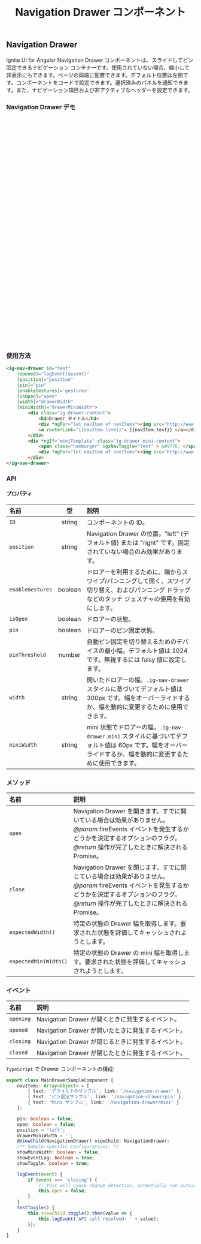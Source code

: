 ﻿---
title: Navigation Drawer コンポーネント
_description: Ignite UI for Angular Navigation Drawer コンポーネントは、コードでスライド イン/アウト ナビゲーション コンテナーの実装が可能です。
_keywords: Ignite UI for Angular, UI コントロール, Angular ウィジェット, web ウィジェット, UI ウィジェット, Angular, ネイティブ Angular コンポーネント スィート, ネイティブ Angular コントロール, ネイティブ Angular コンポーネント ライブラリ, Angular Navigation Drawer コンポーネント, Angular Navigation Drawer コントロール
---

## Navigation Drawer
<p class="highlight">Ignite UI for Angular Navigation Drawer コンポーネントは、スライドしてピン固定できるナビゲーション コンテナーです。使用されていない場合、縮小して非表示にもできます。ページの両端に配置できます。デフォルト位置は左側です。コンポーネントをコードで設定できます。選択済みのパネルを通知できます。また、ナビゲーション項目および非アクティブなヘッダーを設定できます。</p>
<div class="divider"></div>

### Navigation Drawer デモ
<div class="sample-container" style="height: 600px">
    <iframe frameborder="0" seamless width="100%" height="100%" src="https://{environment:host}/angular-demos/navigation-drawer"></iframe>
</div>
<div class="divider--half"></div>

### 使用方法
```html
<ig-nav-drawer id="test"
    (opened)="logEvent($event)"
    [position]="position"
    [pin]="pin"
    [enableGestures]='gestures'
    [isOpen]="open"
    [width]="drawerWidth"
    [miniWidth]="drawerMiniWidth">
        <div class="ig-drawer-content">
            <h3>Drawer タイトル</h3>
            <div *ngFor="let navItem of navItems"><img src="http://www.infragistics.com/assets/images/favicon.ico" width='16' />
            <a routerLink="{{navItem.link}}"> {{navItem.text}} </a></div>
        </div>
        <div *ngIf="miniTemplate" class="ig-drawer-mini-content">
            <span class="hamburger" igxNavToggle="test" > &#9776; </span>
            <div *ngFor="let navItem of navItems"><img src="http://www.infragistics.com/assets/images/favicon.ico" width='16' /></div>
        </div>
</ig-nav-drawer>
```
<div class="divider--half"></div>

### API

#### プロパティ
| 名前      | 型|  説明 |
|:----------|:----:|:------|
| `ID`| string | コンポーネントの ID。 |
| `position` | string | Navigation Drawer の位置。"left" (デフォルト値) または "right" です。固定されていない場合のみ効果があります。|
| `enableGestures`| boolean | ドロアーを利用するために、端からスワイプ/パンニングして開く、スワイプ切り替え、およびパンニング ドラッグなどのタッチ ジェスチャの使用を有効にします。 |
| `isOpen` | boolean | ドロアーの状態。 |
| `pin` | boolean | ドロアーのピン固定状態。 |
| `pinThreshold` | number | 自動ピン固定を切り替えるためのデバイスの最小幅。デフォルト値は 1024 です。無視するには falsy 値に設定します。 |
| `width` | string| 開いたドロアーの幅。`.ig-nav-drawer` スタイルに基づいてデフォルト値は 300px です。幅をオーバーライドするか、幅を動的に変更するために使用できます。|
| `miniWidth` | string | mini 状態でドロアーの幅。`.ig-nav-drawer.mini` スタイルに基づいてデフォルト値は 60px です。幅をオーバーライドするか、幅を動的に変更するために使用できます。 |
<div class="divider--half"></div>

### メソッド
| 名前      |  説明 |
|:----------|:------|
| `open`    | Navigation Drawer を開きます。すでに開いている場合は効果がありません。 *@param* fireEvents イベントを発生するかどうかを決定するオプションのフラグ。 *@return* 操作が完了したときに解決される Promise。 |
| `close`   | Navigation Drawer を閉じます。すでに閉じている場合は効果がありません。 *@param* fireEvents イベントを発生するかどうかを決定するオプションのフラグ。 *@return* 操作が完了したときに解決される Promise。 |
| `expectedWidth()`  | 特定の状態の Drawer 幅を取得します。要求された状態を評価してキャッシュされようとします。 |
| `expectedMiniWidth()`| 特定の状態の Drawer の mini 幅を取得します。要求された状態を評価してキャッシュされようとします。 |
<div class="divider--half"></div>

### イベント
| 名前      |  説明 |
|:----------|:------|
| `opening` | Navigation Drawer が開くときに発生するイベント。 |
| `opened`  | Navigation Drawer が開いたときに発生するイベント。 |
| `closing` | Navigation Drawer が閉じるときに発生するイベント。 |
| `closed`  | Navigation Drawer が閉じたときに発生するイベント。 |
<div class="divider--half"></div>

`TypeScript` で Drawer コンポーネントの構成:

```typescript
export class MainDrawerSampleComponent {
    navItems: Array<Object> = [
        { text: 'デフォルトのサンプル', link: '/navigation-drawer' },
        { text: 'ピン固定サンプル', link: '/navigation-drawer/pin' },
        { text: 'Mini サンプル', link: '/navigation-drawer/mini' }
    ];

    pin: boolean = false;
    open: boolean = false;
    position = 'left';
    drawerMiniWidth = '';
    @ViewChild(NavigationDrawer) viewChild: NavigationDrawer;
    /** Sample-specific configurations: */
    showMiniWidth: boolean = false;
    showEventLog: boolean = true;
    showToggle: boolean = true;

    logEvent(event) {
        if (event === 'closing') {
            // this will cause change detection, potentially run outside of angular
            this.open = false;
        }
    }
    testToggle() {
        this.viewChild.toggle().then(value => {
            this.logEvent('API call resolved: ' + value);
        });
    }
}
```
